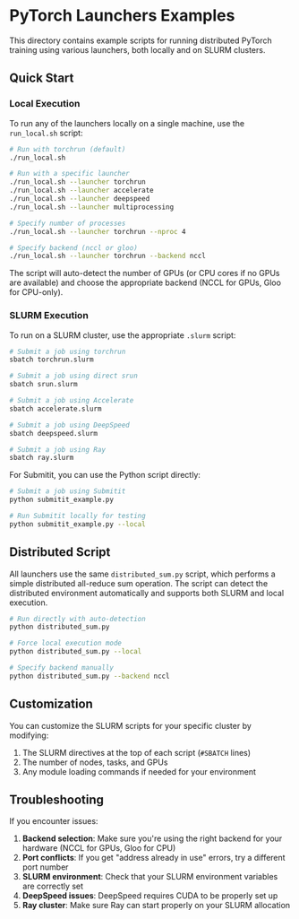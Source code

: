 # PyTorch Launchers Examples

This directory contains example scripts for running distributed PyTorch training using various launchers, both locally and on SLURM clusters.

## Quick Start

### Local Execution

To run any of the launchers locally on a single machine, use the `run_local.sh` script:

```bash
# Run with torchrun (default)
./run_local.sh

# Run with a specific launcher
./run_local.sh --launcher torchrun
./run_local.sh --launcher accelerate
./run_local.sh --launcher deepspeed
./run_local.sh --launcher multiprocessing

# Specify number of processes
./run_local.sh --launcher torchrun --nproc 4

# Specify backend (nccl or gloo)
./run_local.sh --launcher torchrun --backend nccl
```

The script will auto-detect the number of GPUs (or CPU cores if no GPUs are available) and choose the appropriate backend (NCCL for GPUs, Gloo for CPU-only).

### SLURM Execution

To run on a SLURM cluster, use the appropriate `.slurm` script:

```bash
# Submit a job using torchrun
sbatch torchrun.slurm

# Submit a job using direct srun
sbatch srun.slurm

# Submit a job using Accelerate
sbatch accelerate.slurm

# Submit a job using DeepSpeed
sbatch deepspeed.slurm

# Submit a job using Ray
sbatch ray.slurm
```

For Submitit, you can use the Python script directly:

```bash
# Submit a job using Submitit
python submitit_example.py

# Run Submitit locally for testing
python submitit_example.py --local
```

## Distributed Script

All launchers use the same `distributed_sum.py` script, which performs a simple distributed all-reduce sum operation. The script can detect the distributed environment automatically and supports both SLURM and local execution.

```bash
# Run directly with auto-detection
python distributed_sum.py

# Force local execution mode
python distributed_sum.py --local

# Specify backend manually
python distributed_sum.py --backend nccl
```

## Customization

You can customize the SLURM scripts for your specific cluster by modifying:

1. The SLURM directives at the top of each script (`#SBATCH` lines)
2. The number of nodes, tasks, and GPUs
3. Any module loading commands if needed for your environment

## Troubleshooting

If you encounter issues:

1. **Backend selection**: Make sure you're using the right backend for your hardware (NCCL for GPUs, Gloo for CPU)
2. **Port conflicts**: If you get "address already in use" errors, try a different port number
3. **SLURM environment**: Check that your SLURM environment variables are correctly set
4. **DeepSpeed issues**: DeepSpeed requires CUDA to be properly set up
5. **Ray cluster**: Make sure Ray can start properly on your SLURM allocation
